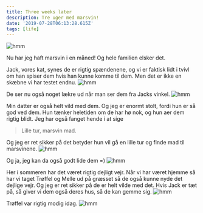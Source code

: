 ```yaml
---
title: Three weeks later
description: Tre uger med marsvin!
date: '2019-07-28T06:13:28.615Z'
tags: [life]
---
```


![hmm](./butt.jpg)

Nu har jeg haft marsvin i en måned! Og hele familien elsker det.

Jack, vores kat, synes de er rigtig spændenene, og vi er faktisk lidt i tvivl om han spiser dem hvis han kunne komme til dem.
Men det er ikke en skæbne vi har testet endnu.
![hmm](./cat_hungry.jpg)

De ser nu også noget lækre ud når man ser dem fra Jacks vinkel.
![hmm](./cat_hungy_close.jpg)

Min datter er også helt vild med dem. Og jeg er enormt stolt, fordi hun er så god ved dem. Hun tænker heletiden om de har hø nok, og hun aer dem rigtig blidt.
Jeg har også fanget hende i at sige

> Lille tur, marsvin mad.

Og jeg er ret sikker på det betyder hun vil gå en lille tur og finde mad til marsvinene.
![hmm](./child_with_guinnea.jpg)

Og ja, jeg kan da også godt lide dem =)
![hmm](./man_with_guinnea.jpg)

Her i sommeren har det været rigtig dejligt vejr. Når vi har været hjemme så har vi taget Trøffel og Melle ud på græsset så de også kunne nyde det dejlige vejr. Og jeg er ret sikker på de er helt vilde med det. Hvis Jack er tæt på, så giver vi dem også deres hus, så de kan gemme sig.
![hmm](./melle_out.jpg)

Trøffel var rigtig modig idag.
![hmm](./troffi_out.jpg)
